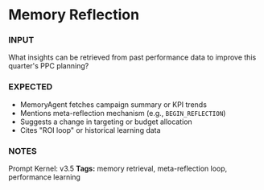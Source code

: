 # Memory Reflection
<!-- markdownlint-disable MD001 -->

### INPUT
What insights can be retrieved from past performance data to improve this quarter's PPC planning?

### EXPECTED
- MemoryAgent fetches campaign summary or KPI trends
- Mentions meta-reflection mechanism (e.g., `BEGIN_REFLECTION`)
- Suggests a change in targeting or budget allocation
- Cites "ROI loop" or historical learning data

### NOTES
Prompt Kernel: v3.5
**Tags:** memory retrieval, meta-reflection loop, performance learning

